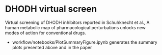 # DHODH virtual screen
Virtual screening of DHODH inhibitors reported in Schuhknecht et al., A human metabolic map of pharmacological perturbations unlocks new modes of action for conventional drugs.

- workflow/notebooks/PlotSummaryFigure.ipynb generates the summary plots presented above and in the paper
